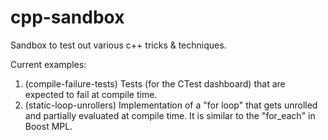 # cpp-sandbox
Sandbox to test out various c++ tricks &amp; techniques.

Current examples:
1. (compile-failure-tests) Tests (for the CTest dashboard) that are expected to fail at compile time.
2. (static-loop-unrollers) Implementation of a "for loop" that gets unrolled and partially evaluated at compile time. It is similar to the "for_each" in Boost MPL.